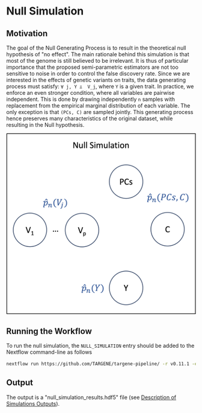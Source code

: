# Null Simulation

## Motivation

The goal of the Null Generating Process is to result in the theoretical null hypothesis of "no effect". The main rationale behind this simulation is that most of the genome is still believed to be irrelevant. It is thus of particular importance that the proposed semi-parametric estimators are not too sensitive to noise in order to control the false discovery rate. Since we are interested in the effects of genetic variants on traits, the data generating process must satisfy: ``∀ j, Y ⫫  V_j``, where ``Y`` is a given trait. In practice, we enforce an even stronger condition, where all variables are pairwise independent. This is done by drawing independently ``n`` samples with replacement from the empirical marginal distribution of each variable. The only exception is that ``(PCs, C)`` are sampled jointly. This generating process hence preserves many characteristics of the original dataset, while resulting in the Null hypothesis.

![Null Simulation](../assets/null_simulation.png)

## Running the Workflow

To run the null simulation, the `NULL_SIMULATION` entry should be added to the Nextflow command-line as follows

```bash
nextflow run https://github.com/TARGENE/targene-pipeline/ -r v0.11.1 -entry NULL_SIMULATION
```

## Output

The output is a "null\_simulation\_results.hdf5" file (see [Description of Simulations Outputs](@ref)).
